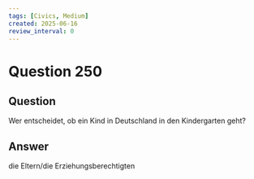 ```yaml
---
tags: [Civics, Medium]
created: 2025-06-16
review_interval: 0
---
```


# Question 250

## Question

Wer entscheidet, ob ein Kind in Deutschland in den Kindergarten geht?

## Answer

die Eltern/die Erziehungsberechtigten
